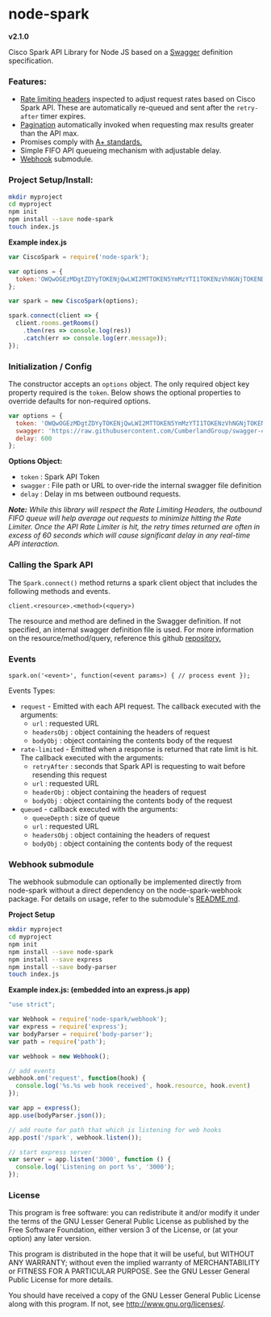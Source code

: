 # node-spark
**v2.1.0**

Cisco Spark API Library for Node JS based on a [Swagger](http://swagger.io/specification/) definition specification.

### Features:

- [Rate limiting headers](https://developer.ciscospark.com/blog/blog-details-8193.html) inspected to adjust request rates based on Cisco Spark API. These are automatically re-queued and sent after the `retry-after` timer expires.
- [Pagination](https://developer.ciscospark.com/pagination.html) automatically invoked when requesting max results greater than the API max.
- Promises comply with [A+ standards.](https://promisesaplus.com/)
- Simple FIFO API queueing mechanism with adjustable delay.
- [Webhook](https://github.com/cumberlandgroup/node-spark-webhook) submodule.

### Project Setup/Install:

```bash
mkdir myproject
cd myproject
npm init
npm install --save node-spark
touch index.js
```

**Example index.js**
```js
var CiscoSpark = require('node-spark');

var options = {
  token:'OWQwOGEzMDgtZDYyTOKENjQwLWI2MTTOKEN5YmMzYTI1TOKENzVhNGNjTOKENDgx'
};

var spark = new CiscoSpark(options);

spark.connect(client => {
  client.rooms.getRooms()
    .then(res => console.log(res))
    .catch(err => console.log(err.message));
});
```

### Initialization / Config

The constructor accepts an `options` object. The only required object key property required is the `token`. Below shows the optional properties to override defaults for non-required options.

```js
var options = {
  token: 'OWQwOGEzMDgtZDYyTOKENjQwLWI2MTTOKEN5YmMzYTI1TOKENzVhNGNjTOKENDgx',
  swagger: 'https://raw.githubusercontent.com/CumberlandGroup/swagger-cisco-spark/master/cisco_spark_v1.json',
  delay: 600
};
```

**Options Object:**

- `token` : Spark API Token
- `swagger` : File path or URL to over-ride the internal swagger file definition
- `delay` : Delay in ms between outbound requests.

_**Note:** While this library will respect the Rate Limiting Headers, the outbound FIFO queue will help average out requests to minimize hitting the Rate Limiter. Once the API Rate Limiter is hit, the retry times returned are often in excess of 60 seconds which will cause significant delay in any real-time API interaction._

### Calling the Spark API

The `Spark.connect()` method returns a spark client object that includes the following methods and events.

`client.<resource>.<method>(<query>)`

The resource and method are defined in the Swagger definition. If not specified, an internal swagger definition file is used. For more information on the resource/method/query, reference this github [repository.](https://github.com/CumberlandGroup/swagger-cisco-spark)

### Events

`spark.on('<event>', function(<event params>) { // process event });`

Events Types:

- `request` - Emitted with each API request. The callback executed with the arguments:
  - `url` : requested URL
  - `headersObj` : object containing the headers of request
  - `bodyObj` :  object containing the contents body of the request
- `rate-limited` - Emitted when a response is returned that rate limit is hit. The callback executed with the arguments:
  - `retryAfter` : seconds that Spark API is requesting to wait before resending this request
  - `url` : requested URL
  - `headerObj` :  object containing the headers of request
  - `bodyObj` : object containing the contents body of the request
- `queued` - callback executed with the arguments:
  - `queueDepth` : size of queue
  - `url` : requested URL
  - `headersObj` :  object containing the headers of request
  - `bodyObj` : object containing the contents body of the request

### Webhook submodule

The webhook submodule can optionally be implemented directly from node-spark without a direct dependency on the node-spark-webhook package. For details on usage, refer to the submodule's [README.md](https://github.com/cumberlandgroup/node-spark-webhook).

**Project Setup**
```bash
mkdir myproject
cd myproject
npm init
npm install --save node-spark
npm install --save express
npm install --save body-parser
touch index.js
```

**Example index.js: (embedded into an express.js app)**
```js
"use strict";

var Webhook = require('node-spark/webhook');
var express = require('express');
var bodyParser = require('body-parser');
var path = require('path');

var webhook = new Webhook();

// add events
webhook.on('request', function(hook) {
  console.log('%s.%s web hook received', hook.resource, hook.event)
});

var app = express();
app.use(bodyParser.json());

// add route for path that which is listening for web hooks
app.post('/spark', webhook.listen());

// start express server
var server = app.listen('3000', function () {
  console.log('Listening on port %s', '3000');
});
```

### License

This program is free software: you can redistribute it and/or modify
it under the terms of the GNU Lesser General Public License as published by
the Free Software Foundation, either version 3 of the License, or
(at your option) any later version.

This program is distributed in the hope that it will be useful,
but WITHOUT ANY WARRANTY; without even the implied warranty of
MERCHANTABILITY or FITNESS FOR A PARTICULAR PURPOSE.  See the
GNU Lesser General Public License for more details.

You should have received a copy of the GNU Lesser General Public License
along with this program.  If not, see <http://www.gnu.org/licenses/>.
